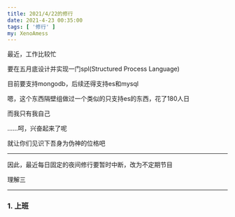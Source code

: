 ```yaml
---
title: 2021/4/22的修行
date: 2021-4-23 00:35:00
tags: [ '修行' ]
my: XenoAmess
---
```


最近，工作比较忙

要在五月底设计并实现一门spl(Structured Process Language)

目前要支持mongodb，后续还得支持es和mysql

嗯，这个东西隔壁组做过一个类似的只支持es的东西，花了180人日

而我只有我自己

……呵，兴奋起来了呢

就让你们见识下吾身为伪神的位格吧

---

因此，最近每日固定的夜间修行要暂时中断，改为不定期节目

理解三

---

### 1. 上班
